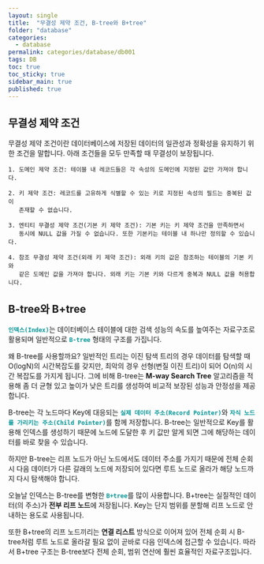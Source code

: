 ```yaml
---
layout: single
title:  "무결성 제약 조건, B-tree와 B+tree"
folder: "database"
categories:
  - database
permalink: categories/database/db001
tags: DB
toc: true
toc_sticky: true
sidebar_main: true
published: true
---
```


## 무결성 제약 조건
무결성 제약 조건이란 데이터베이스에 저장된 데이터의 일관성과 정확성을 유지하기 위한 조건을 말합니다. 아래 조건들을 모두 만족할 때 무결성이 보장됩니다.

	1. 도메인 제약 조건: 테이블 내 레코드들은 각 속성의 도메인에 지정된 값만 가져야 합니다.
    
    2. 키 제약 조건: 레코드를 고유하게 식별할 수 있는 키로 지정된 속성의 필드는 중복된 값이
       존재할 수 없습니다.
    
	3. 엔티티 무결성 제약 조건(기본 키 제약 조건): 기본 키는 키 제약 조건을 만족하면서
       동시에 NULL 값을 가질 수 없습니다. 또한 기본키는 테이블 내 하나만 정의할 수 있습니다.
    
	4. 참조 무결성 제약 조건(외래 키 제약 조건): 외래 키의 값은 참조하는 테이블의 기본 키와
       같은 도메인 값을 가져야 합니다. 외래 키는 기본 키와 다르게 중복과 NULL 값을 허용합니다.

## B-tree와 B+tree
<span style="color: rgb(3, 150, 150); font-weight: bold;">`인덱스(Index)`</span>는 데이터베이스 테이블에 대한 검색 성능의 속도를 높여주는 자료구조로 활용되며 일반적으로 <span style="color: rgb(3, 150, 150); font-weight: bold;">`B-tree`</span> 형태의 구조를 가집니다.

왜 B-tree를 사용할까요? 일반적인 트리는 이진 탐색 트리의 경우 데이터를 탐색할 때 O(logN)의 시간복잡도를 갖지만, 최악의 경우 선형(변질 이진 트리)이 되어 O(n)의 시간 복잡도를 가지게 됩니다. 그에 비해 B-tree는 **M-way Search Tree** 알고리즘을 적용해 좀 더 균형 있고 높이가 낮은 트리를 생성하여 비교적 보장된 성능과 안정성을 제공합니다.

B-tree는 각 노드마다 Key에 대응되는 <span style="color: rgb(3, 150, 150); font-weight: bold;">`실제 데이터 주소(Record Pointer)`</span>와 <span style="color: rgb(3, 150, 150); font-weight: bold;">`자식 노드를 가리키는 주소(Child Pointer)`</span>를 함께 저장합니다. B-tree는 일반적으로 Key를 활용해 인덱스를 생성하기 때문에 노드에 도달한 후 키 값만 알게 되면 그에 해당하는 데이터를 바로 찾을 수 있습니다.

하지만 B-tree는 리프 노드가 아닌 노드에서도 데이터 주소를 가지기 때문에 전체 순회 시 다음 데이터가 다른 갈래의 노드에 저장되어 있다면 루트 노드로 올라가 해당 노드까지 다시 탐색해야 합니다.

오늘날 인덱스는 B-tree를 변형한 <span style="color: rgb(3, 150, 150); font-weight: bold;">`B+tree`</span>를 많이 사용합니다. B+tree는 실질적인 데이터(의 주소)가 **전부 리프 노드**에 저장됩니다. Key는 단지 범위를 분할해 리프 노드로 안내하는 용도로 사용됩니다.

또한 B+tree의 리프 노드끼리는 **연결 리스트** 방식으로 이어져 있어 전체 순회 시 B-tree처럼 루트 노드로 올라갈 필요 없이 곧바로 다음 인덱스에 접근할 수 있습니다. 따라서 B+tree 구조는 B-tree보다 전체 순회, 범위 연산에 훨씬 효율적인 자료구조입니다.
